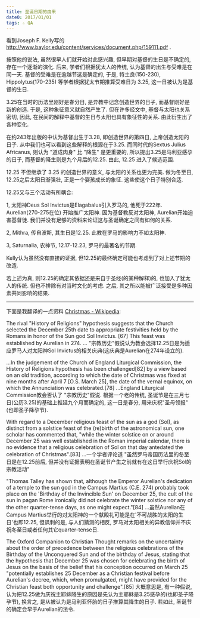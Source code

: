 ```yaml
---
title: 圣诞日期的由来
date0: 2017/01/01
tags: ☆ QA
---
```


看到Joseph F. Kelly写的 <the Birth of Christmas>  http://www.baylor.edu/content/services/document.php/159111.pdf .

按照他的说法, 虽然很早人们就开始对此感兴趣, 但早期对基督的生日是不确定的, 存在一个逐渐的演化. 后来, 学者们根据犹太人的传统, 认为基督的出生与受难是在同一天. 基督的受难是在逾越节这是确定的, 于是, 特土良(150-230), Hippolytus(170-235) 等学者根据犹太节期推算受难日为 3.25, 这一日被认为是基督的生日.

3.25在当时的历法里刚好是春分日, 是异教中记念创造世界的日子, 而基督刚好是新的创造. 于是, 这种象征意义就自然产生了. 但在许多经文中, 基督与太阳也关系密切, 因此, 在民间的解释中基督的生日与太阳也具有象征性的关系. 由此衍生出了各种变化.

在约243年出版的<De Pascha Computus>中认为基督出生于3.28, 即创造世界的第四日, 上帝创造太阳的日子. 从中我们也可以看到这些解释的根源在于3.25. 而同时代的Sextus Julius Africanus, 则认为 "道成肉身" 比 "降生" 是更重要的, 所以提出3.25是马利亚感孕的日子, 而基督的降生则是九个月后的12.25. 由此, 12.25 进入了候选范围.

12.25 不但继承了 3.25 的创造世界的意义, 与太阳的关系也更为完美. 做为冬至日, 12.25之后太阳日渐强壮, 正是一个婴孩成长的象征. 这些使这个日子特别合适.

12.25又与三个活动有所耦合:

1, 太阳神Deus Sol Invictus是Elagabalus引入罗马的, 他死于222年.  Aurelian(270-275在位) 开始推广太阳神. 因为基督教反对太阳神, Aurelian开始迫害基督徒.  我们并没有足够的资料来论证这与圣诞确定之间有如何的关系.

2, Mithra, 传自波斯, 其生日是12.25. 此教在罗马的影响力不如太阳神.

3, Saturnalia, 农神节, 12.17-12.23,  罗马的最著名的节期.

Kelly认为虽然没有直接的证据, 但12.25的最终确定可能也考虑到了对上述节期的改造.

若上述为真, 则12.25的确定其依据还是来自于圣经(的某种解释)的, 也加入了犹太人的传统. 但也不排除有对当时文化的考虑. 之后, 其之所以能被广泛接受是多种因素共同影响的结果.

--------------

下面是我翻译的一点资料 [Christmas - Wikipedia](https://en.wikipedia.org/wiki/Christmas#The_History_of_Religions_hypothesis):

The rival "History of Religions" hypothesis suggests that the Church selected the December 25th date to appropriate festivities held by the Romans in honor of the Sun god Sol Invictus. [67] This feast was established by Aurelian in 274. ...
"宗教历史"假说认为教会选择12.25日是为适应罗马人对太阳神Sol Invictus的相关庆典(这庆典是Aurelian在274年设立的).

...In the judgement of the Church of England Liturgical Commission, the History of Religions hypothesis has been challenged[82] by a view based on an old tradition, according to which the date of Christmas was fixed at nine months after April 7 [O.S. March 25], the date of the vernal equinox, on which the Annunciation was celebrated.[78]
...England Liturgical Commission教会否认了 "宗教历史"假说. 根据一个老的传统, 圣诞节是在三月七日(公历3.25)的基础上推延九个月而确定的, 这一日是春分, 用来庆祝"圣母领报"(也即圣子降孕节).

With regard to a December religious feast of the sun as a god (Sol), as distinct from a solstice feast of the (re)birth of the astronomical sun, one scholar has commented that, "while the winter solstice on or around December 25 was well established in the Roman imperial calendar, there is no evidence that a religious celebration of Sol on that day antedated the celebration of Christmas".[83]
...一个学者评论道 "虽然罗马帝国历法里的冬至日是在12.25前后, 但并没有证据表明在圣诞节产生之前就有在这日举行庆祝Sol的宗教活动"

 "Thomas Talley has shown that, although the Emperor Aurelian's dedication of a temple to the sun god in the Campus Martius (C.E. 274) probably took place on the 'Birthday of the Invincible Sun' on December 25, the cult of the sun in pagan Rome ironically did not celebrate the winter solstice nor any of the other quarter-tense days, as one might expect."[84]
...虽然Aurelian在Campus Martius举行的对太阳神的一个献殿礼可能是在'不可战胜的太阳的生日'也即12.25, 但讽刺的是, 与人们猜测的相反, 罗马对太阳相关的异教信仰并不庆祝冬至日或者任何其它quarter-tense日.

 The Oxford Companion to Christian Thought remarks on the uncertainty about the order of precedence between the religious celebrations of the Birthday of the Unconquered Sun and of the birthday of Jesus, stating that the hypothesis that December 25 was chosen for celebrating the birth of Jesus on the basis of the belief that his conception occurred on March 25 "potentially establishes 25 December as a Christian festival before Aurelian's decree, which, when promulgated, might have provided for the Christian feast both opportunity and challenge".[85]
大概意思是, 有一种假说, 认为把12.25做为庆祝主耶稣降生的原因是先认为主耶稣是3.25感孕的(也即圣子降孕节), 换言之, 是从被认为是马利亚怀胎的日子推算其降生的日子. 若如此, 圣诞节的确定会早于Aurelian的法令.
